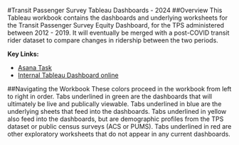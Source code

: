 #Transit Passenger Survey Tableau Dashboards - 2024
##Overview
This Tableau workbook contains the dashboards and underlying worksheets for the Transit Passenger Survey Equity Dashboard, for the TPS administered between 2012 - 2019. 
It will eventually be merged with a post-COVID transit rider dataset to compare changes in ridership between the two periods. 

**Key Links:**
- [Asana Task]([url](https://app.asana.com/0/12291104512642/1206214494718647/f))
- [Internal Tableau Dashboard online]([url](https://10ay.online.tableau.com/#/site/metropolitantransportationcommission/views/TransitPassengerSurveyDraft7_22_DRAFT/LandingPage?:iid=1))

##Navigating the Workbook
These colors proceed in the workbook from left to right in order. 
Tabs underlined in green are the dashboards that will ultimately be live and publically viewable. 
Tabs underlined in blue are the underlying sheets that feed into the dashboards. 
Tabs underlined in yellow also feed into the dashboards, but are demographic profiles from the TPS dataset or public census surveys (ACS or PUMS).
Tabs underlined in red are other exploratory worksheets that do not appear in any current dashboards. 
